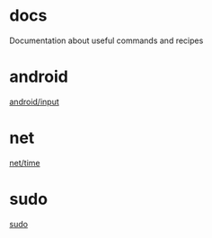 # docs
Documentation about useful commands and recipes

# android

[android/input](android/input/README.md)

# net

[net/time](net/time/README.md)

# sudo

[sudo](sudo/README.md)
